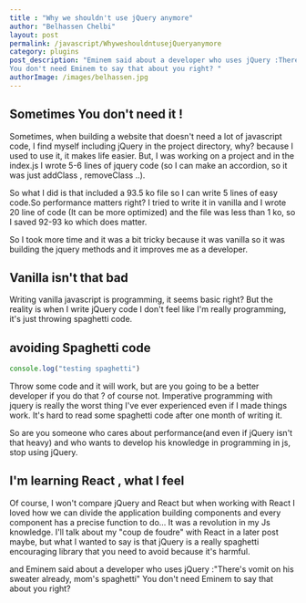 ```yaml
---
title : "Why we shouldn't use jQuery anymore"
author: "Belhassen Chelbi"
layout: post
permalink: /javascript/WhyweshouldntusejQueryanymore
category: plugins
post_description: "Eminem said about a developer who uses jQuery :There's vomit on his sweater already, mom's spaghetti
You don't need Eminem to say that about you right? "
authorImage: /images/belhassen.jpg
---
```



## Sometimes You don't need it !

Sometimes, when building a website that doesn't need a lot of javascript code, I find myself including jQuery in the project directory, why? because I used to use it, it makes life easier. But, I was working on a  project and in the index.js I wrote 5-6 lines of jquery code (so I can make an accordion, so it was just addClass , removeClass ..).

So what I did is that included a 93.5 ko file so I can write 5 lines of easy code.So performance matters right? I tried to write it in vanilla and I wrote 20 line of code (It can be more optimized) and the file was less than 1 ko, so I saved 92-93 ko which does matter.

So I took more time and it was a bit tricky because it was vanilla so it was building the jquery methods and it improves me as a developer.

## Vanilla isn't that bad

Writing vanilla javascript is programming, it seems basic right? But the reality is when I write jQuery code I don't feel like I'm really programming, it's just throwing spaghetti code.

## avoiding Spaghetti code
```javascript
console.log("testing spaghetti")
```

Throw some code and it will work, but are you going to be a better developer if you do that ? of course not. Imperative programming with jquery is really the worst thing I've ever experienced even if I made things work. It's hard to read some spaghetti code after one month of writing it. 

So are you someone who cares about performance(and even if jQuery isn't that heavy) and who wants to develop his knowledge in programming in js, stop using jQuery. 

## I'm learning React , what I feel

Of course, I won't compare jQuery and React but when working with React I loved how we can divide the application building components and every component has a precise function to do... It was a revolution in my Js knowledge. I'll talk about my "coup de foudre" with React in a later post maybe, but what I wanted to say is that jQuery is a really spaghetti encouraging library that you need to avoid because it's harmful.

and Eminem said about a developer who uses jQuery :"There's vomit on his sweater already, mom's spaghetti"
You don't need Eminem to say that about you right? 